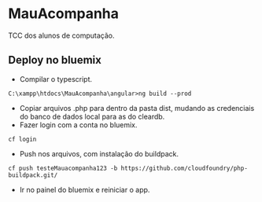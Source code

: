 # MauAcompanha
TCC dos alunos de computação.

## Deploy no bluemix
* Compilar o typescript.
```
C:\xampp\htdocs\MauAcompanha\angular>ng build --prod
```
* Copiar arquivos .php para dentro da pasta dist, mudando as credenciais do banco de dados local para as do cleardb.
* Fazer login com a conta no bluemix.
```
cf login
```
* Push nos arquivos, com instalação do buildpack.
```
cf push testeMauacompanha123 -b https://github.com/cloudfoundry/php-buildpack.git/
```
* Ir no painel do bluemix e reiniciar o app.